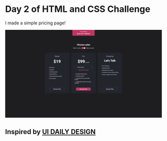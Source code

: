 # Day 2 of HTML and CSS Challenge

I made a simple pricing page!

![Demo 1](img/demo.png)

## Inspired by [UI DAILY DESIGN](https://uidesigndaily.com/posts/sketch-pricing-page-table-subscription-card-cards-day-1116)
